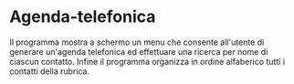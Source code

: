 # Agenda-telefonica
Il programma mostra a schermo un menu che consente all'utente di generare un'agenda telefonica
ed effettuare una ricerca per nome di ciascun contatto.
Infine il programma organizza in ordine alfaberico tutti i contatti della rubrica.
